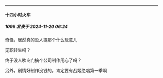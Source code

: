 ﻿
*****

####  十四小时火车  
##### 109#       发表于 2024-11-20 06:24

奇怪，居然真的没人提那个什么玩意儿

无职转生吗？

终于没人吹专门搞个公司制作用心了吗？

另外，剧情好制作没钱的，肯定要有战姬绝唱第一季啊

